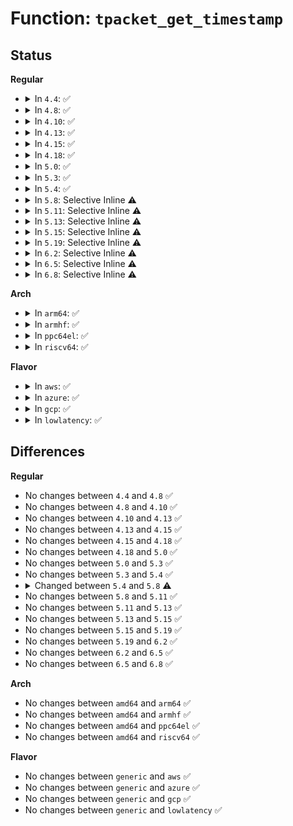# Function: <code>tpacket_get_timestamp</code>

## Status
<b>Regular</b>
<ul>
<li>
<details>
<summary>In <code>4.4</code>: ✅</summary>

```c
__u32 tpacket_get_timestamp(struct sk_buff *skb, struct timespec *ts, unsigned int flags);
```

**Collision:** Unique Static

**Inline:** No

**Transformation:** False

**Instances:**

```
In net/packet/af_packet.c (ffffffff81802d80)
Location: net/packet/af_packet.c:442
Inline: False
Direct callers:
  - net/packet/af_packet.c:tpacket_destruct_skb
  - net/packet/af_packet.c:tpacket_rcv
```
**Symbols:**

```
ffffffff81802d80-ffffffff81802df4: tpacket_get_timestamp (STB_LOCAL)
```
</details>
</li>
<li>
<details>
<summary>In <code>4.8</code>: ✅</summary>

```c
__u32 tpacket_get_timestamp(struct sk_buff *skb, struct timespec *ts, unsigned int flags);
```

**Collision:** Unique Static

**Inline:** No

**Transformation:** False

**Instances:**

```
In net/packet/af_packet.c (ffffffff81874110)
Location: net/packet/af_packet.c:443
Inline: False
Direct callers:
  - net/packet/af_packet.c:tpacket_destruct_skb
  - net/packet/af_packet.c:tpacket_rcv
```
**Symbols:**

```
ffffffff81874110-ffffffff81874184: tpacket_get_timestamp (STB_LOCAL)
```
</details>
</li>
<li>
<details>
<summary>In <code>4.10</code>: ✅</summary>

```c
__u32 tpacket_get_timestamp(struct sk_buff *skb, struct timespec *ts, unsigned int flags);
```

**Collision:** Unique Static

**Inline:** No

**Transformation:** False

**Instances:**

```
In net/packet/af_packet.c (ffffffff818a8700)
Location: net/packet/af_packet.c:442
Inline: False
Direct callers:
  - net/packet/af_packet.c:tpacket_destruct_skb
  - net/packet/af_packet.c:tpacket_rcv
```
**Symbols:**

```
ffffffff818a8700-ffffffff818a8774: tpacket_get_timestamp (STB_LOCAL)
```
</details>
</li>
<li>
<details>
<summary>In <code>4.13</code>: ✅</summary>

```c
__u32 tpacket_get_timestamp(struct sk_buff *skb, struct timespec *ts, unsigned int flags);
```

**Collision:** Unique Static

**Inline:** No

**Transformation:** False

**Instances:**

```
In net/packet/af_packet.c (ffffffff818cef40)
Location: net/packet/af_packet.c:447
Inline: False
Direct callers:
  - net/packet/af_packet.c:tpacket_destruct_skb
  - net/packet/af_packet.c:tpacket_rcv
```
**Symbols:**

```
ffffffff818cef40-ffffffff818cefc2: tpacket_get_timestamp (STB_LOCAL)
```
</details>
</li>
<li>
<details>
<summary>In <code>4.15</code>: ✅</summary>

```c
__u32 tpacket_get_timestamp(struct sk_buff *skb, struct timespec *ts, unsigned int flags);
```

**Collision:** Unique Static

**Inline:** No

**Transformation:** False

**Instances:**

```
In net/packet/af_packet.c (ffffffff81953ed0)
Location: net/packet/af_packet.c:442
Inline: False
Direct callers:
  - net/packet/af_packet.c:tpacket_destruct_skb
  - net/packet/af_packet.c:tpacket_rcv
```
**Symbols:**

```
ffffffff81953ed0-ffffffff81953f52: tpacket_get_timestamp (STB_LOCAL)
```
</details>
</li>
<li>
<details>
<summary>In <code>4.18</code>: ✅</summary>

```c
__u32 tpacket_get_timestamp(struct sk_buff *skb, struct timespec *ts, unsigned int flags);
```

**Collision:** Unique Static

**Inline:** No

**Transformation:** False

**Instances:**

```
In net/packet/af_packet.c (ffffffff819ad770)
Location: net/packet/af_packet.c:418
Inline: False
Direct callers:
  - net/packet/af_packet.c:tpacket_destruct_skb
  - net/packet/af_packet.c:tpacket_rcv
```
**Symbols:**

```
ffffffff819ad770-ffffffff819ad7d7: tpacket_get_timestamp (STB_LOCAL)
```
</details>
</li>
<li>
<details>
<summary>In <code>5.0</code>: ✅</summary>

```c
__u32 tpacket_get_timestamp(struct sk_buff *skb, struct timespec *ts, unsigned int flags);
```

**Collision:** Unique Static

**Inline:** No

**Transformation:** False

**Instances:**

```
In net/packet/af_packet.c (ffffffff819e40e0)
Location: net/packet/af_packet.c:419
Inline: False
Direct callers:
  - net/packet/af_packet.c:tpacket_destruct_skb
  - net/packet/af_packet.c:tpacket_rcv
```
**Symbols:**

```
ffffffff819e40e0-ffffffff819e4147: tpacket_get_timestamp (STB_LOCAL)
```
</details>
</li>
<li>
<details>
<summary>In <code>5.3</code>: ✅</summary>

```c
__u32 tpacket_get_timestamp(struct sk_buff *skb, struct timespec *ts, unsigned int flags);
```

**Collision:** Unique Static

**Inline:** No

**Transformation:** False

**Instances:**

```
In net/packet/af_packet.c (ffffffff81a52fd0)
Location: net/packet/af_packet.c:411
Inline: False
Direct callers:
  - net/packet/af_packet.c:tpacket_destruct_skb
  - net/packet/af_packet.c:tpacket_rcv
```
**Symbols:**

```
ffffffff81a52fd0-ffffffff81a53037: tpacket_get_timestamp (STB_LOCAL)
```
</details>
</li>
<li>
<details>
<summary>In <code>5.4</code>: ✅</summary>

```c
__u32 tpacket_get_timestamp(struct sk_buff *skb, struct timespec *ts, unsigned int flags);
```

**Collision:** Unique Static

**Inline:** No

**Transformation:** False

**Instances:**

```
In net/packet/af_packet.c (ffffffff81a89bc0)
Location: net/packet/af_packet.c:411
Inline: False
Direct callers:
  - net/packet/af_packet.c:tpacket_destruct_skb
  - net/packet/af_packet.c:tpacket_rcv
```
**Symbols:**

```
ffffffff81a89bc0-ffffffff81a89c27: tpacket_get_timestamp (STB_LOCAL)
```
</details>
</li>
<li>
<details>
<summary>In <code>5.8</code>: Selective Inline ⚠️</summary>

```c
__u32 tpacket_get_timestamp(struct sk_buff *skb, struct timespec64 *ts, unsigned int flags);
```

**Collision:** Unique Static

**Inline:** Selective

**Transformation:** False

**Instances:**

```
In net/packet/af_packet.c (ffffffff81b869a5)
Location: net/packet/af_packet.c:411
Inline: True
Inline callers:
  - net/packet/af_packet.c:__packet_set_timestamp
Direct callers:
  - net/packet/af_packet.c:tpacket_rcv
```
**Symbols:**

```
ffffffff81b85290-ffffffff81b85300: tpacket_get_timestamp (STB_LOCAL)
```
</details>
</li>
<li>
<details>
<summary>In <code>5.11</code>: Selective Inline ⚠️</summary>

```c
__u32 tpacket_get_timestamp(struct sk_buff *skb, struct timespec64 *ts, unsigned int flags);
```

**Collision:** Unique Static

**Inline:** Selective

**Transformation:** False

**Instances:**

```
In net/packet/af_packet.c (ffffffff81b963e5)
Location: net/packet/af_packet.c:415
Inline: True
Inline callers:
  - net/packet/af_packet.c:__packet_set_timestamp
Direct callers:
  - net/packet/af_packet.c:tpacket_rcv
```
**Symbols:**

```
ffffffff81b94be0-ffffffff81b94c50: tpacket_get_timestamp (STB_LOCAL)
```
</details>
</li>
<li>
<details>
<summary>In <code>5.13</code>: Selective Inline ⚠️</summary>

```c
__u32 tpacket_get_timestamp(struct sk_buff *skb, struct timespec64 *ts, unsigned int flags);
```

**Collision:** Unique Static

**Inline:** Selective

**Transformation:** False

**Instances:**

```
In net/packet/af_packet.c (ffffffff81b84580)
Location: net/packet/af_packet.c:415
Inline: True
Direct callers:
  - net/packet/af_packet.c:tpacket_destruct_skb
  - net/packet/af_packet.c:tpacket_rcv
```
**Symbols:**

```
ffffffff81b84580-ffffffff81b845f7: tpacket_get_timestamp (STB_LOCAL)
```
</details>
</li>
<li>
<details>
<summary>In <code>5.15</code>: Selective Inline ⚠️</summary>

```c
__u32 tpacket_get_timestamp(struct sk_buff *skb, struct timespec64 *ts, unsigned int flags);
```

**Collision:** Unique Static

**Inline:** Selective

**Transformation:** False

**Instances:**

```
In net/packet/af_packet.c (ffffffff81c50a10)
Location: net/packet/af_packet.c:416
Inline: True
Direct callers:
  - net/packet/af_packet.c:tpacket_destruct_skb
  - net/packet/af_packet.c:tpacket_rcv
```
**Symbols:**

```
ffffffff81c50a10-ffffffff81c50a87: tpacket_get_timestamp (STB_LOCAL)
```
</details>
</li>
<li>
<details>
<summary>In <code>5.19</code>: Selective Inline ⚠️</summary>

```c
__u32 tpacket_get_timestamp(struct sk_buff *skb, struct timespec64 *ts, unsigned int flags);
```

**Collision:** Unique Static

**Inline:** Selective

**Transformation:** False

**Instances:**

```
In net/packet/af_packet.c (ffffffff81df14e0)
Location: net/packet/af_packet.c:452
Inline: True
Direct callers:
  - net/packet/af_packet.c:tpacket_destruct_skb
  - net/packet/af_packet.c:tpacket_rcv
```
**Symbols:**

```
ffffffff81df14e0-ffffffff81df1570: tpacket_get_timestamp (STB_LOCAL)
```
</details>
</li>
<li>
<details>
<summary>In <code>6.2</code>: Selective Inline ⚠️</summary>

```c
__u32 tpacket_get_timestamp(struct sk_buff *skb, struct timespec64 *ts, unsigned int flags);
```

**Collision:** Unique Static

**Inline:** Selective

**Transformation:** False

**Instances:**

```
In net/packet/af_packet.c (ffffffff81fc5460)
Location: net/packet/af_packet.c:452
Inline: True
Direct callers:
  - net/packet/af_packet.c:tpacket_destruct_skb
  - net/packet/af_packet.c:tpacket_rcv
```
**Symbols:**

```
ffffffff81fc5460-ffffffff81fc54f0: tpacket_get_timestamp (STB_LOCAL)
```
</details>
</li>
<li>
<details>
<summary>In <code>6.5</code>: Selective Inline ⚠️</summary>

```c
__u32 tpacket_get_timestamp(struct sk_buff *skb, struct timespec64 *ts, unsigned int flags);
```

**Collision:** Unique Static

**Inline:** Selective

**Transformation:** False

**Instances:**

```
In net/packet/af_packet.c (ffffffff82026070)
Location: net/packet/af_packet.c:454
Inline: True
Direct callers:
  - net/packet/af_packet.c:tpacket_destruct_skb
  - net/packet/af_packet.c:tpacket_rcv
```
**Symbols:**

```
ffffffff82026070-ffffffff82026100: tpacket_get_timestamp (STB_LOCAL)
```
</details>
</li>
<li>
<details>
<summary>In <code>6.8</code>: Selective Inline ⚠️</summary>

```c
__u32 tpacket_get_timestamp(struct sk_buff *skb, struct timespec64 *ts, unsigned int flags);
```

**Collision:** Unique Static

**Inline:** Selective

**Transformation:** False

**Instances:**

```
In net/packet/af_packet.c (ffffffff820f5a80)
Location: net/packet/af_packet.c:454
Inline: True
Direct callers:
  - net/packet/af_packet.c:tpacket_destruct_skb
  - net/packet/af_packet.c:tpacket_rcv
```
**Symbols:**

```
ffffffff820f5a80-ffffffff820f5b10: tpacket_get_timestamp (STB_LOCAL)
```
</details>
</li>
</ul>
<b>Arch</b>
<ul>
<li>
<details>
<summary>In <code>arm64</code>: ✅</summary>

```c
__u32 tpacket_get_timestamp(struct sk_buff *skb, struct timespec *ts, unsigned int flags);
```

**Collision:** Unique Static

**Inline:** No

**Transformation:** False

**Instances:**

```
In net/packet/af_packet.c (ffff800010d569e0)
Location: net/packet/af_packet.c:411
Inline: False
Direct callers:
  - net/packet/af_packet.c:tpacket_destruct_skb
  - net/packet/af_packet.c:tpacket_rcv
```
**Symbols:**

```
ffff800010d569e0-ffff800010d56a84: tpacket_get_timestamp (STB_LOCAL)
```
</details>
</li>
<li>
<details>
<summary>In <code>armhf</code>: ✅</summary>

```c
__u32 tpacket_get_timestamp(struct sk_buff *skb, struct timespec *ts, unsigned int flags);
```

**Collision:** Unique Static

**Inline:** No

**Transformation:** False

**Instances:**

```
In net/packet/af_packet.c (c0e572a4)
Location: net/packet/af_packet.c:411
Inline: False
Direct callers:
  - net/packet/af_packet.c:tpacket_destruct_skb
  - net/packet/af_packet.c:tpacket_rcv
```
**Symbols:**

```
c0e572a4-c0e57364: tpacket_get_timestamp (STB_LOCAL)
```
</details>
</li>
<li>
<details>
<summary>In <code>ppc64el</code>: ✅</summary>

```c
__u32 tpacket_get_timestamp(struct sk_buff *skb, struct timespec *ts, unsigned int flags);
```

**Collision:** Unique Static

**Inline:** No

**Transformation:** False

**Instances:**

```
In net/packet/af_packet.c (c000000000e8ff10)
Location: net/packet/af_packet.c:411
Inline: False
Direct callers:
  - net/packet/af_packet.c:tpacket_destruct_skb
  - net/packet/af_packet.c:tpacket_rcv
```
**Symbols:**

```
c000000000e8ff10-c000000000e8fff4: tpacket_get_timestamp (STB_LOCAL)
```
</details>
</li>
<li>
<details>
<summary>In <code>riscv64</code>: ✅</summary>

```c
__u32 tpacket_get_timestamp(struct sk_buff *skb, struct timespec *ts, unsigned int flags);
```

**Collision:** Unique Static

**Inline:** No

**Transformation:** False

**Instances:**

```
In net/packet/af_packet.c (ffffffe00088e3da)
Location: net/packet/af_packet.c:411
Inline: False
Direct callers:
  - net/packet/af_packet.c:tpacket_destruct_skb
  - net/packet/af_packet.c:tpacket_rcv
```
**Symbols:**

```
ffffffe00088e3da-ffffffe00088e46a: tpacket_get_timestamp (STB_LOCAL)
```
</details>
</li>
</ul>
<b>Flavor</b>
<ul>
<li>
<details>
<summary>In <code>aws</code>: ✅</summary>

```c
__u32 tpacket_get_timestamp(struct sk_buff *skb, struct timespec *ts, unsigned int flags);
```

**Collision:** Unique Static

**Inline:** No

**Transformation:** False

**Instances:**

```
In net/packet/af_packet.c (ffffffff81a29250)
Location: net/packet/af_packet.c:411
Inline: False
Direct callers:
  - net/packet/af_packet.c:tpacket_destruct_skb
  - net/packet/af_packet.c:tpacket_rcv
```
**Symbols:**

```
ffffffff81a29250-ffffffff81a292b7: tpacket_get_timestamp (STB_LOCAL)
```
</details>
</li>
<li>
<details>
<summary>In <code>azure</code>: ✅</summary>

```c
__u32 tpacket_get_timestamp(struct sk_buff *skb, struct timespec *ts, unsigned int flags);
```

**Collision:** Unique Static

**Inline:** No

**Transformation:** False

**Instances:**

```
In net/packet/af_packet.c (ffffffff819e6440)
Location: net/packet/af_packet.c:411
Inline: False
Direct callers:
  - net/packet/af_packet.c:tpacket_destruct_skb
  - net/packet/af_packet.c:tpacket_rcv
```
**Symbols:**

```
ffffffff819e6440-ffffffff819e64a7: tpacket_get_timestamp (STB_LOCAL)
```
</details>
</li>
<li>
<details>
<summary>In <code>gcp</code>: ✅</summary>

```c
__u32 tpacket_get_timestamp(struct sk_buff *skb, struct timespec *ts, unsigned int flags);
```

**Collision:** Unique Static

**Inline:** No

**Transformation:** False

**Instances:**

```
In net/packet/af_packet.c (ffffffff81a94e00)
Location: net/packet/af_packet.c:411
Inline: False
Direct callers:
  - net/packet/af_packet.c:tpacket_destruct_skb
  - net/packet/af_packet.c:tpacket_rcv
```
**Symbols:**

```
ffffffff81a94e00-ffffffff81a94e67: tpacket_get_timestamp (STB_LOCAL)
```
</details>
</li>
<li>
<details>
<summary>In <code>lowlatency</code>: ✅</summary>

```c
__u32 tpacket_get_timestamp(struct sk_buff *skb, struct timespec *ts, unsigned int flags);
```

**Collision:** Unique Static

**Inline:** No

**Transformation:** False

**Instances:**

```
In net/packet/af_packet.c (ffffffff81aa10d0)
Location: net/packet/af_packet.c:411
Inline: False
Direct callers:
  - net/packet/af_packet.c:tpacket_destruct_skb
  - net/packet/af_packet.c:tpacket_rcv
```
**Symbols:**

```
ffffffff81aa10d0-ffffffff81aa1137: tpacket_get_timestamp (STB_LOCAL)
```
</details>
</li>
</ul>

## Differences
<b>Regular</b>
<ul>
<li>
No changes between <code>4.4</code> and <code>4.8</code> ✅
</li>
<li>
No changes between <code>4.8</code> and <code>4.10</code> ✅
</li>
<li>
No changes between <code>4.10</code> and <code>4.13</code> ✅
</li>
<li>
No changes between <code>4.13</code> and <code>4.15</code> ✅
</li>
<li>
No changes between <code>4.15</code> and <code>4.18</code> ✅
</li>
<li>
No changes between <code>4.18</code> and <code>5.0</code> ✅
</li>
<li>
No changes between <code>5.0</code> and <code>5.3</code> ✅
</li>
<li>
No changes between <code>5.3</code> and <code>5.4</code> ✅
</li>
<li>
<details>
<summary>Changed between <code>5.4</code> and <code>5.8</code> ⚠️</summary>
<ul>
<li>
<b>Param type changed. </b>
<code>struct timespec *ts</code> ➡️ <code>struct timespec64 *ts</code>
</li>
</ul>
</details>
</li>
<li>
No changes between <code>5.8</code> and <code>5.11</code> ✅
</li>
<li>
No changes between <code>5.11</code> and <code>5.13</code> ✅
</li>
<li>
No changes between <code>5.13</code> and <code>5.15</code> ✅
</li>
<li>
No changes between <code>5.15</code> and <code>5.19</code> ✅
</li>
<li>
No changes between <code>5.19</code> and <code>6.2</code> ✅
</li>
<li>
No changes between <code>6.2</code> and <code>6.5</code> ✅
</li>
<li>
No changes between <code>6.5</code> and <code>6.8</code> ✅
</li>
</ul>
<b>Arch</b>
<ul>
<li>
No changes between <code>amd64</code> and <code>arm64</code> ✅
</li>
<li>
No changes between <code>amd64</code> and <code>armhf</code> ✅
</li>
<li>
No changes between <code>amd64</code> and <code>ppc64el</code> ✅
</li>
<li>
No changes between <code>amd64</code> and <code>riscv64</code> ✅
</li>
</ul>
<b>Flavor</b>
<ul>
<li>
No changes between <code>generic</code> and <code>aws</code> ✅
</li>
<li>
No changes between <code>generic</code> and <code>azure</code> ✅
</li>
<li>
No changes between <code>generic</code> and <code>gcp</code> ✅
</li>
<li>
No changes between <code>generic</code> and <code>lowlatency</code> ✅
</li>
</ul>
